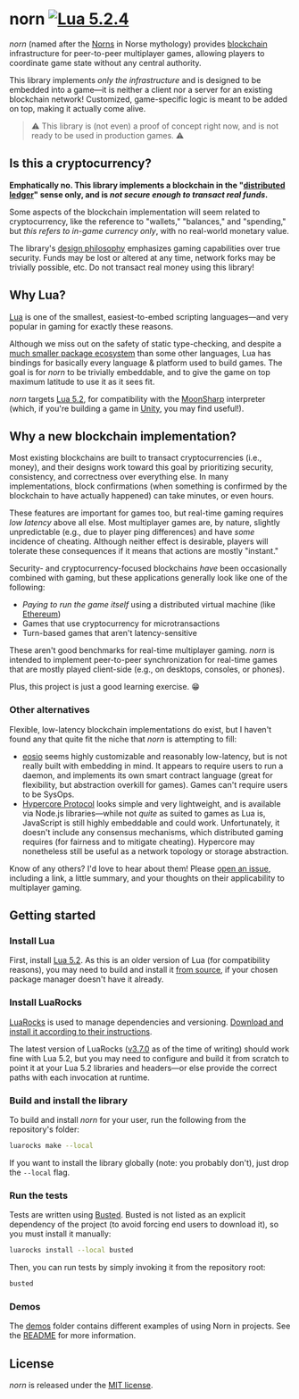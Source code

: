 # norn [![Lua 5.2.4](https://img.shields.io/badge/lua-5.2.4-blue)](http://www.lua.org/manual/5.2/)

_norn_ (named after the [Norns](https://en.wikipedia.org/wiki/Norns) in Norse mythology) provides [blockchain](https://en.wikipedia.org/wiki/Blockchain) infrastructure for peer-to-peer multiplayer games, allowing players to coordinate game state without any central authority.

This library implements _only the infrastructure_ and is designed to be embedded into a game—it is neither a client nor a server for an existing blockchain network! Customized, game-specific logic is meant to be added on top, making it actually come alive.

> :warning: This library is (not even) a proof of concept right now, and is not ready to be used in production games. :warning:

## Is this a cryptocurrency?

**Emphatically no. This library implements a blockchain in the "[distributed ledger](https://en.wikipedia.org/wiki/Distributed_ledger)" sense only, and is _not secure enough to transact real funds_.**

Some aspects of the blockchain implementation will seem related to cryptocurrency, like the reference to "wallets," "balances," and "spending," but _this refers to in-game currency only_, with no real-world monetary value.

The library's [design philosophy](#why-a-new-blockchain-implementation) emphasizes gaming capabilities over true security. Funds may be lost or altered at any time, network forks may be trivially possible, etc. Do not transact real money using this library!

## Why Lua?

[Lua](http://www.lua.org/) is one of the smallest, easiest-to-embed scripting languages—and very popular in gaming for exactly these reasons.

Although we miss out on the safety of static type-checking, and despite a [much smaller package ecosystem](https://luarocks.org/) than some other languages, Lua has bindings for basically every language & platform used to build games. The goal is for _norn_ to be trivially embeddable, and to give the game on top maximum latitude to use it as it sees fit.

_norn_ targets [Lua 5.2](http://www.lua.org/manual/5.2/), for compatibility with the [MoonSharp](https://www.moonsharp.org/) interpreter (which, if you're building a game in [Unity](https://unity.com/), you may find useful!).

## Why a new blockchain implementation?

Most existing blockchains are built to transact cryptocurrencies (i.e., money), and their designs work toward this goal by prioritizing security, consistency, and correctness over everything else. In many implementations, block confirmations (when something is confirmed by the blockchain to have actually happened) can take minutes, or even hours.

These features are important for games too, but real-time gaming requires _low latency_ above all else. Most multiplayer games are, by nature, slightly unpredictable (e.g., due to player ping differences) and have _some_ incidence of cheating. Although neither effect is desirable, players will tolerate these consequences if it means that actions are mostly "instant."

Security- and cryptocurrency-focused blockchains _have_ been occasionally combined with gaming, but these applications generally look like one of the following:
* _Paying to run the game itself_ using a distributed virtual machine (like [Ethereum](https://ethereum.org/))
* Games that use cryptocurrency for microtransactions
* Turn-based games that aren't latency-sensitive

These aren't good benchmarks for real-time multiplayer gaming. _norn_ is intended to implement peer-to-peer synchronization for real-time games that are mostly played client-side (e.g., on desktops, consoles, or phones).

Plus, this project is just a good learning exercise. :grin:

### Other alternatives

Flexible, low-latency blockchain implementations do exist, but I haven't found any that quite fit the niche that _norn_ is attempting to fill:

* [eosio](https://eos.io/) seems highly customizable and reasonably low-latency, but is not really built with embedding in mind. It appears to require users to run a daemon, and implements its own smart contract language (great for flexibility, but abstraction overkill for games). Games can't require users to be SysOps.
* [Hypercore Protocol](https://hypercore-protocol.org/) looks simple and very lightweight, and is available via Node.js libraries—while not _quite_ as suited to games as Lua is, JavaScript is still highly embeddable and could work. Unfortunately, it doesn't include any consensus mechanisms, which distributed gaming requires (for fairness and to mitigate cheating). Hypercore may nonetheless still be useful as a network topology or storage abstraction.

Know of any others? I'd love to hear about them! Please [open an issue](https://github.com/jspahrsummers/norn/issues/new), including a link, a little summary, and your thoughts on their applicability to multiplayer gaming.

## Getting started

### Install Lua

First, install [Lua 5.2](http://www.lua.org/versions.html#5.2). As this is an older version of Lua (for compatibility reasons), you may need to build and install it [from source](http://www.lua.org/ftp/lua-5.2.4.tar.gz), if your chosen package manager doesn't have it already.

### Install LuaRocks

[LuaRocks](https://luarocks.org/) is used to manage dependencies and versioning. [Download and install it according to their instructions](https://github.com/luarocks/luarocks/wiki/Download).

The latest version of LuaRocks ([v3.7.0](https://github.com/luarocks/luarocks/releases/tag/v3.7.0) as of the time of writing) should work fine with Lua 5.2, but you may need to configure and build it from scratch to point it at your Lua 5.2 libraries and headers—or else provide the correct paths with each invocation at runtime.

### Build and install the library

To build and install _norn_ for your user, run the following from the repository's folder:

```sh
luarocks make --local
```

If you want to install the library globally (note: you probably don't), just drop the `--local` flag.

### Run the tests

Tests are written using [Busted](http://olivinelabs.com/busted/). Busted is not listed as an explicit dependency of the project (to avoid forcing end users to download it), so you must install it manually:

```sh
luarocks install --local busted
```

Then, you can run tests by simply invoking it from the repository root:

```sh
busted
```

### Demos

The [demos](demos/) folder contains different examples of using Norn in projects. See the [README](demos/#readme) for more information.

## License

_norn_ is released under the [MIT license](LICENSE).